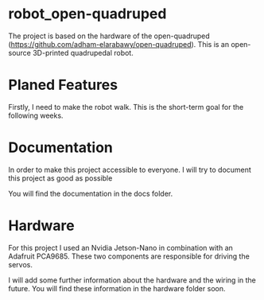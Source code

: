 # robot_open-quadruped

The project is based on the hardware of the open-quadruped (https://github.com/adham-elarabawy/open-quadruped). 
This is an open-source 3D-printed quadrupedal robot.

# Planed Features

Firstly, I need to make the robot walk. This is the short-term goal for the following weeks.
# Documentation

In order to make this project accessible to everyone. I will try to document this project as good as possible

You will find the documentation in the docs folder. 

# Hardware

For this project I used an Nvidia Jetson-Nano in combination with an Adafruit PCA9685. 
These two components are responsible for driving the servos.

I will add some further information about the hardware and the wiring in the future. 
You will find these information in the hardware folder soon.
